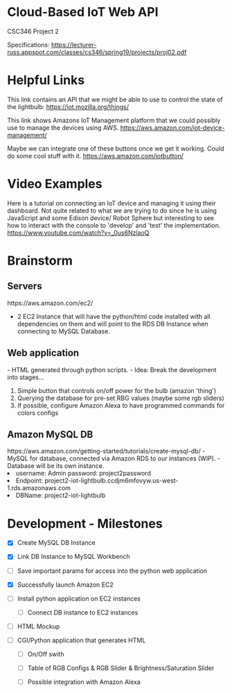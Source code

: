 # Cloud-Based IoT Web API
CSC346 Project 2

Specifications: https://lecturer-russ.appspot.com/classes/cs346/spring19/projects/proj02.pdf

# Helpful Links
This link contains an API that we might be able to use to control the state of the lightbulb:
https://iot.mozilla.org/things/

This link shows Amazons IoT Management platform that we could possibly use to manage the devices using AWS.
https://aws.amazon.com/iot-device-management/

Maybe we can integrate one of these buttons once we get it working. Could do some cool stuff with it. https://aws.amazon.com/iotbutton/ 



# Video Examples
Here is a tutorial on connecting an IoT device and managing it using their dashboard. Not quite related to what we are trying to do since he is using JavaScript and some Edison device/ Robot Sphere but interesting to see how to interact with the console to 'develop' and 'test' the implementation.
https://www.youtube.com/watch?v=_0us6NzlaoQ



# Brainstorm
<h2> Servers </h2>
https://aws.amazon.com/ec2/

- 2 EC2 Instance that will have the python/html code installed with all dependencies on them and will point to the RDS DB Instance when connecting to MySQL Database.


<h2> Web application </h2> 
- HTML generated through python scripts. 
- Idea: Break the development into stages...  
  <ol>
  <li>Simple button that controls on/off power for the bulb (amazon 'thing')  </li>
  <li>Querying the database for pre-set RBG values (maybe some rgb sliders) </li>
  <li>If possible, configure Amazon Alexa to have programmed commands for colors configs </li>
  </ol>
  
  
<h2> Amazon MySQL DB </h2> 
  https://aws.amazon.com/getting-started/tutorials/create-mysql-db/
- MySQL for database, connected via Amazon RDS to our instances (WIP).
- Database will be its own instance.
  
  <li>username: Admin password: project2password</li>
  <li>Endpoint: project2-iot-lightbulb.ccdjm6mfovyw.us-west-1.rds.amazonaws.com</li>
  <li>DBName: project2-iot-lightbulb</li>

# Development - Milestones
* [x] Create MySQL DB Instance 
- [x] Link DB Instance to MySQL Workbench
- [ ] Save important params for access into the python web application

- [x] Successfully launch Amazon EC2 
- [ ] Install python application on EC2 instances
  - [ ] Connect DB instance to EC2 instances   

- [ ] HTML Mockup
- [ ] CGI/Python application that generates HTML
  - [ ] On/Off swith
  - [ ] Table of RGB Configs & RGB Slider & Brightness/Saturation Slider
  - [ ] Possible integration with Amazon Alexa

